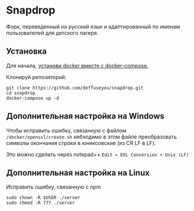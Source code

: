 # Snapdrop 

Форк, переведенный на русский язык и адаптированный по именам пользователей для детского лагеря.

## Установка

Для начала, [установи docker вместе с docker-compose.](https://docs.docker.com/compose/install/)

Клонируй репозиторий:
```
git clone https://github.com/deffuseyou/snapdrop.git
cd snapdrop
docker-compose up -d
```
## Дополнительная настройка на Windows

Чтобы исправить ошибку, связанную с файлом ```/docker/openssl/create.sh``` небходимо в этом файле преобразовать символы окончания строки в юниксовские (из CR LF в LF).

Это можно сделать через notepad++
```Edit > EOL Conversion > Unix (LF)```

## Дополнительная настройка на Linux

Исправить ошибку, связанную с npm
```
sudo chown -R $USER ./server
sudo chmod -R 777 ./server
```
